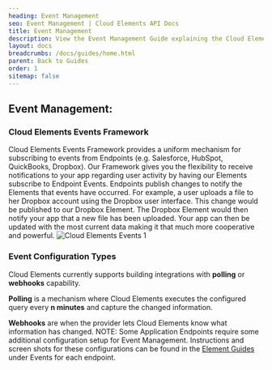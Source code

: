 ```yaml
---
heading: Event Management
seo: Event Management | Cloud Elements API Docs
title: Event Management
description: View the Event Management Guide explaining the Cloud Elements Events Framework.
layout: docs
breadcrumbs: /docs/guides/home.html
parent: Back to Guides
order: 1
sitemap: false
---
```


## Event Management:
### Cloud Elements Events Framework

Cloud Elements Events Framework provides a uniform mechanism for
subscribing to events from Endpoints (e.g. Salesforce, HubSpot,
QuickBooks, Dropbox). Our Framework gives you the flexibility to receive
notifications to your app regarding user activity by having our Elements
subscribe to Endpoint Events. Endpoints publish changes to notify the
Elements that events have occurred. For example, a user uploads a file
to her Dropbox account using the Dropbox user interface. This change
would be published to our Dropbox Element. The Dropbox Element would
then notify your app that a new file has been uploaded. Your app can
then be updated with the most current data making it that much more
cooperative and powerful.
![Cloud Elements Events 1](http://cloud-elements.com/wp-content/uploads/2015/01/DocumentManagementWorkflow1.png)

### **Event Configuration Types**

Cloud Elements currently supports building integrations with __polling__ or __webhooks__ capability.

__Polling__ is a mechanism where Cloud Elements executes the configured query every __n minutes__ and capture the changed information.

__Webhooks__ are when the provider lets Cloud Elements know what information has changed.
NOTE: Some Application Endpoints require some additional configuration setup for Event Management. Instructions and screen shots for these configurations can be found in the [Element Guides](/docs/elements.html) under Events for each endpoint.
